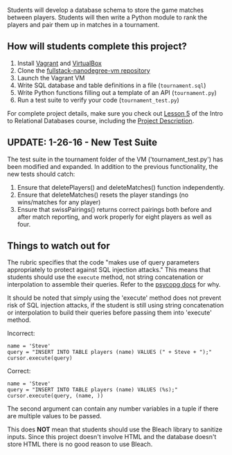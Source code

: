 Students will develop a database schema to store the game matches between players. Students will then write a Python module to rank the players and pair them up in matches in a tournament.

## How will students complete this project?

1. Install [Vagrant](http://vagrantup.com) and [VirtualBox](https://www.virtualbox.org/)
2. Clone the [fullstack-nanodegree-vm repository](http://github.com/udacity/fullstack-nanodegree-vm)
3. Launch the Vagrant VM
4. Write SQL database and table definitions in a file (`tournament.sql`)
5. Write Python functions filling out a template of an API (`tournament.py`)
6. Run a test suite to verify your code (`tournament_test.py`)

For complete project details, make sure you check out <a href="https://www.udacity.com/course/viewer#!/c-ud197/l-3521918727/m-3554068605" target="_blank">Lesson 5</a> of the Intro to Relational Databases course, including the <a href="https://www.udacity.com/course/viewer#!/c-ud197/l-3521918727/m-3519689284" target="_blank">Project Description</a>.

## UPDATE: 1-26-16 - New Test Suite

The test suite in the tournament folder of the VM ('tournament_test.py') has been modified and expanded.
In addition to the previous functionality, the new tests should catch:

1. Ensure that deletePlayers() and deleteMatches() function independently.
2. Ensure that deleteMatches() resets the player standings (no wins/matches for any player)
3. Ensure that swissPairings() returns correct pairings both before and after match reporting, and work properly for eight players as well as four.

## Things to watch out for

The rubric specifies that the code "makes use of query parameters appropriately to protect against SQL injection attacks."
This means that students should use the `execute` method, not string concatenation or interpolation to assemble their queries.
Refer to the [psycopg docs](http://initd.org/psycopg/docs/usage.html#the-problem-with-the-query-parameters) for why.

It should be noted that simply using the 'execute' method does not prevent risk of SQL injection attacks, if the student is still using
string concatenation or interpolation to build their queries before passing them into 'execute' method.

Incorrect:
```
name = 'Steve'
query = "INSERT INTO TABLE players (name) VALUES (" + Steve + ");"
cursor.execute(query)
```

Correct:
```
name = 'Steve'
query = "INSERT INTO TABLE players (name) VALUES (%s);"
cursor.execute(query, (name, ))
```

The second argument can contain any number variables in a tuple if there are multiple values to be passed.

This does __NOT__ mean that students should use the Bleach library to sanitize inputs.
Since this project doesn't involve HTML and the database doesn't store HTML there is no good reason to use Bleach.
